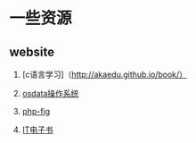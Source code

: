 一些资源
=======

website
-------

1. [c语言学习]（http://akaedu.github.io/book/）

2. [osdata操作系统](httP://www/osdata.com/)

3. [php-fig](https://php-fig.org/)

4. [IT电子书](http://www.allitebooks.com/)